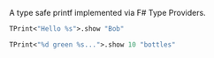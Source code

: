 A type safe printf implemented via F# Type Providers.

```fsharp
TPrint<"Hello %s">.show "Bob"

TPrint<"%d green %s...">.show 10 "bottles"
```
